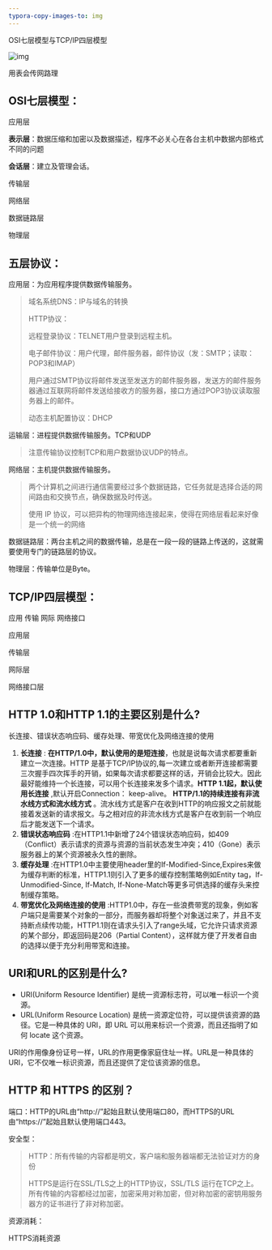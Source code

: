 ```yaml
---
typora-copy-images-to: img
---
```


OSI七层模型与TCP/IP四层模型

![img](https://my-blog-to-use.oss-cn-beijing.aliyuncs.com/2019/7/%E4%BA%94%E5%B1%82%E4%BD%93%E7%B3%BB%E7%BB%93%E6%9E%84.png)

用表会传网路理

## OSI七层模型：

应用层

**表示层**：数据压缩和加密以及数据描述，程序不必关心在各台主机中数据内部格式不同的问题 

**会话层**：建立及管理会话。

传输层

网络层

数据链路层

物理层

## 五层协议：

应用层：为应用程序提供数据传输服务。

> 域名系统DNS：IP与域名的转换
>
> HTTP协议：
>
> 远程登录协议：TELNET用户登录到远程主机。
>
> 电子邮件协议：用户代理，邮件服务器，邮件协议（发：SMTP；读取：POP3和IMAP）
>
> 用户通过SMTP协议将邮件发送至发送方的邮件服务器，发送方的邮件服务器通过互联网将邮件发送给接收方的服务器，接口方通过POP3协议读取服务器上的邮件。
>
> 动态主机配置协议：DHCP

运输层：进程提供数据传输服务。TCP和UDP

> 注意传输协议控制TCP和用户数据协议UDP的特点。

网络层：主机提供数据传输服务。

> 两个计算机之间进行通信需要经过多个数据链路，它任务就是选择合适的网间路由和交换节点，确保数据及时传送。
>
> 使用 IP 协议，可以把异构的物理网络连接起来，使得在网络层看起来好像是一个统一的网络 

数据链路层：两台主机之间的数据传输，总是在一段一段的链路上传送的，这就需要使用专门的链路层的协议。

>  

物理层：传输单位是Byte。

> 

## TCP/IP四层模型：

应用  传输  网际  网络接口

应用层

传输层

网际层

网络接口层



## HTTP 1.0和HTTP 1.1的主要区别是什么?

长连接、错误状态响应码、缓存处理、带宽优化及网络连接的使用

1. **长连接** : **在HTTP/1.0中，默认使用的是短连接**，也就是说每次请求都要重新建立一次连接。HTTP 是基于TCP/IP协议的,每一次建立或者断开连接都需要三次握手四次挥手的开销，如果每次请求都要这样的话，开销会比较大。因此最好能维持一个长连接，可以用个长连接来发多个请求。**HTTP 1.1起，默认使用长连接** ,默认开启Connection： keep-alive。 **HTTP/1.1的持续连接有非流水线方式和流水线方式** 。流水线方式是客户在收到HTTP的响应报文之前就能接着发送新的请求报文。与之相对应的非流水线方式是客户在收到前一个响应后才能发送下一个请求。
2. **错误状态响应码** :在HTTP1.1中新增了24个错误状态响应码，如409（Conflict）表示请求的资源与资源的当前状态发生冲突；410（Gone）表示服务器上的某个资源被永久性的删除。
3. **缓存处理** :在HTTP1.0中主要使用header里的If-Modified-Since,Expires来做为缓存判断的标准，HTTP1.1则引入了更多的缓存控制策略例如Entity tag，If-Unmodified-Since, If-Match, If-None-Match等更多可供选择的缓存头来控制缓存策略。
4. **带宽优化及网络连接的使用** :HTTP1.0中，存在一些浪费带宽的现象，例如客户端只是需要某个对象的一部分，而服务器却将整个对象送过来了，并且不支持断点续传功能，HTTP1.1则在请求头引入了range头域，它允许只请求资源的某个部分，即返回码是206（Partial Content），这样就方便了开发者自由的选择以便于充分利用带宽和连接。



## URI和URL的区别是什么?

- URI(Uniform Resource Identifier) 是统一资源标志符，可以唯一标识一个资源。
- URL(Uniform Resource Location) 是统一资源定位符，可以提供该资源的路径。它是一种具体的 URI，即 URL 可以用来标识一个资源，而且还指明了如何 locate 这个资源。

URI的作用像身份证号一样，URL的作用更像家庭住址一样。URL是一种具体的URI，它不仅唯一标识资源，而且还提供了定位该资源的信息。



## HTTP 和 HTTPS 的区别？

端口：HTTP的URL由“http://”起始且默认使用端口80，而HTTPS的URL由“https://”起始且默认使用端口443。

安全型：

> HTTP：所有传输的内容都是明文，客户端和服务器端都无法验证对方的身份
>
> HTTPS是运行在SSL/TLS之上的HTTP协议，SSL/TLS 运行在TCP之上。所有传输的内容都经过加密，加密采用对称加密，但对称加密的密钥用服务器方的证书进行了非对称加密。

资源消耗：

HTTPS消耗资源